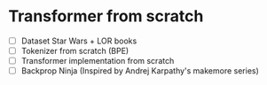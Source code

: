 # Transformer from scratch

- [ ] Dataset Star Wars + LOR books
- [ ] Tokenizer from scratch (BPE)
- [ ] Transformer implementation from scratch
- [ ] Backprop Ninja (Inspired by Andrej Karpathy's makemore series)